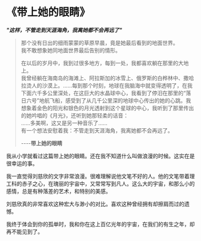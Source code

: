 # 《带上她的眼睛》

 ***&quot;这样，不管走到天涯海角，我离她都不会再远了&quot;***

> 那个没有日出的细雨蒙蒙的草原早晨，竟是她最后看到的地面世界。  
> 我不敢想象她同地面世界最后告别的情形。
>
> 在以后的岁月中，我到过很多地方，每到一处，我都喜欢躺在那里的大地上。  
> 我曾经躺在海南岛的海滩上、阿拉斯加的冰雪上、俄罗斯的白桦林中、撒哈拉烫人的沙漠上。……每到那个时刻，地球在我脑海中就变得透明了，在我下面六千多公里深处，在这巨大的水晶球中心，我看到了停汨在那里的“落日六号”地航飞船，感受到了从几千公里深的地球中心传出的她的心跳。我想象着金色的阳光和银色的月光透射到这个星球的中心，我听到了那里传出的她吟唱的《月光》，还听到她那轻柔的话音：  
> ……多美啊，这又是另一种音乐了……  
> 有一个想法安慰着我：不管走到天涯海角，我离她都不会再远了。
>
> ----**带上她的眼睛**

我从小学就看过这篇带上她的眼睛。还在我不知道什么叫做浪漫的时候。这实在是很幸运的事。

我一直觉得刘慈欣的文字非常浪漫。很难理解说他文笔不好的人。他的文笔带着理工科的赤子之心，在瑰丽的宇宙中，又常常写到凡人。这么大的宇宙，和那么小的感情，总是有种落差的艺术，和特别的美感。

刘慈欣真的非常喜欢这种宏大与渺小的对比。喜欢这种曾经拥有却擦肩而过的遗憾。

我终于体会到你的孤单时，我和你在这上百亿光年的宇宙，在我们的有生之年，却再不能见到了。
